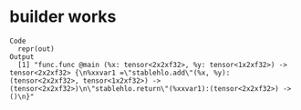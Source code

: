 # builder works

    Code
      repr(out)
    Output
      [1] "func.func @main (%x: tensor<2x2xf32>, %y: tensor<1x2xf32>) -> tensor<2x2xf32> {\n%xxvar1 =\"stablehlo.add\"(%x, %y):(tensor<2x2xf32>, tensor<1x2xf32>) -> (tensor<2x2xf32>)\n\"stablehlo.return\"(%xxvar1):(tensor<2x2xf32>) -> ()\n}"

